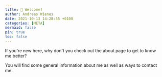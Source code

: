 ```yaml
---
title: 📌 Welcome!
author: Andreas Wienes
date: 2021-10-13 14:28:55 +0100
categories: [META]
mermaid: false
pin: true
toc: false
---
```


If you're new here, why don't you check out the about page to get to know me better?

You will find some general information about me as well as ways to contact me. 

